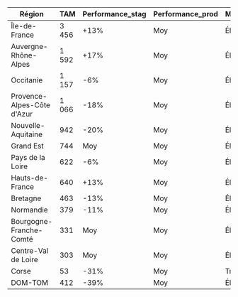 | Région | TAM | Performance_stag | Performance_prod | Maturité_Qualiopi | Score_global |
| --- | --- | --- | --- | --- | --- |
| Île-de-France | 3 456 | +13% | Moy | Élevée | 0.74 |
| Auvergne-Rhône-Alpes | 1 592 | +17% | Moy | Élevée | 0.70 |
| Occitanie | 1 157 | -6% | Moy | Élevée | 0.62 |
| Provence-Alpes-Côte d'Azur | 1 066 | -18% | Moy | Élevée | 0.59 |
| Nouvelle-Aquitaine | 942 | -20% | Moy | Élevée | 0.57 |
| Grand Est | 744 | Moy | Moy | Élevée | 0.62 |
| Pays de la Loire | 622 | -6% | Moy | Élevée | 0.61 |
| Hauts-de-France | 640 | +13% | Moy | Élevée | 0.67 |
| Bretagne | 463 | -13% | Moy | Élevée | 0.58 |
| Normandie | 379 | -11% | Moy | Élevée | 0.58 |
| Bourgogne-Franche-Comté | 331 | Moy | Moy | Élevée | 0.59 |
| Centre-Val de Loire | 303 | Moy | Moy | Élevée | 0.62 |
| Corse | 53 | -31% | Moy | Très élevée | 0.56 |
| DOM-TOM | 412 | -39% | Moy | Élevée | 0.51 |
